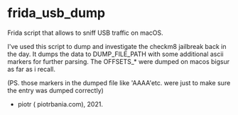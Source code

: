 # frida_usb_dump
Frida script that allows to sniff USB traffic on macOS.

I've used this script to dump and investigate the checkm8 jailbreak back in the day. It dumps the data to DUMP_FILE_PATH with some additional ascii markers for further parsing.
The OFFSETS_* were dumped on macos bigsur as far as i recall.

(PS. those markers in the dumped file like 'AAAA'etc. were just to make sure the entry was dumped correctly)

- piotr ( piotrbania.com), 2021.  
	
